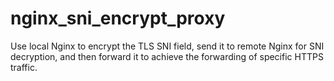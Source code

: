 # nginx_sni_encrypt_proxy
Use local Nginx to encrypt the TLS SNI field, send it to remote Nginx for SNI decryption, and then forward it to achieve the forwarding of specific HTTPS traffic.
